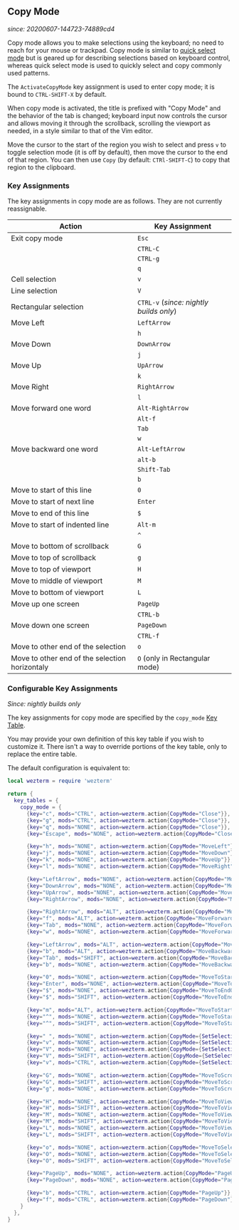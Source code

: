 ## Copy Mode

*since: 20200607-144723-74889cd4*

Copy mode allows you to make selections using the keyboard; no need to reach
for your mouse or trackpad.  Copy mode is similar to [quick select
  mode](quickselect.md) but is geared up for describing selections based on
keyboard control, whereas quick select mode is used to quickly select and
copy commonly used patterns.

The `ActivateCopyMode` key assignment is used to enter copy mode; it is
bound to `CTRL-SHIFT-X` by default.

When copy mode is activated, the title is prefixed with "Copy Mode" and
the behavior of the tab is changed; keyboard input now controls the
cursor and allows moving it through the scrollback, scrolling the viewport
as needed, in a style similar to that of the Vim editor.

Move the cursor to the start of the region you wish to select and press `v` to
toggle selection mode (it is off by default), then move the cursor to the end
of that region.  You can then use `Copy` (by default: `CTRl-SHIFT-C`) to copy
that region to the clipboard.

### Key Assignments

The key assignments in copy mode are as follows.  They are not currently
reassignable.

| Action  |  Key Assignment |
|---------|-------------------|
| Exit copy mode | `Esc`      |
|                | `CTRL-C`   |
|                | `CTRL-g`   |
|                | `q`        |
| Cell selection | `v` |
| Line selection | `V` |
| Rectangular selection | `CTRL-v` (*since: nightly builds only*)|
| Move Left      | `LeftArrow`|
|                | `h`        |
| Move Down      | `DownArrow`|
|                | `j`        |
| Move Up        | `UpArrow`  |
|                | `k`        |
| Move Right     | `RightArrow`|
|                | `l`         |
| Move forward one word | `Alt-RightArrow` |
|                       | `Alt-f`          |
|                       | `Tab`            |
|                       | `w`              |
| Move backward one word| `Alt-LeftArrow` |
|                       | `alt-b`         |
|                       | `Shift-Tab`     |
|                       | `b`             |
| Move to start of this line     | `0` |
| Move to start of next line     | `Enter` |
| Move to end of this line       | `$` |
| Move to start of indented line | `Alt-m` |
|                                | `^` |
| Move to bottom of scrollback   | `G` |
| Move to top of scrollback      | `g` |
| Move to top of viewport        | `H` |
| Move to middle of viewport     | `M` |
| Move to bottom of viewport     | `L` |
| Move up one screen             | `PageUp` |
|                                | `CTRL-b` |
| Move down one screen           | `PageDown` |
|                                | `CTRL-f`   |
| Move to other end of the selection| `o` |
| Move to other end of the selection horizontaly| `O` (only in Rectangular mode) |

### Configurable Key Assignments

*Since: nightly builds only*

The key assignments for copy mode are specified by the `copy_mode` [Key Table](config/key-tables.md).

You may provide your own definition of this key table if you wish to customize it.
There isn't a way to override portions of the key table, only to replace the entire table.

The default configuration is equivalent to:

```lua
local wezterm = require 'wezterm'

return {
  key_tables = {
    copy_mode = {
      {key="c", mods="CTRL", action=wezterm.action{CopyMode="Close"}},
      {key="g", mods="CTRL", action=wezterm.action{CopyMode="Close"}},
      {key="q", mods="NONE", action=wezterm.action{CopyMode="Close"}},
      {key="Escape", mods="NONE", action=wezterm.action{CopyMode="Close"}},

      {key="h", mods="NONE", action=wezterm.action{CopyMode="MoveLeft"}},
      {key="j", mods="NONE", action=wezterm.action{CopyMode="MoveDown"}},
      {key="k", mods="NONE", action=wezterm.action{CopyMode="MoveUp"}},
      {key="l", mods="NONE", action=wezterm.action{CopyMode="MoveRight"}},

      {key="LeftArrow", mods="NONE", action=wezterm.action{CopyMode="MoveLeft"}},
      {key="DownArrow", mods="NONE", action=wezterm.action{CopyMode="MoveDown"}},
      {key="UpArrow", mods="NONE", action=wezterm.action{CopyMode="MoveUp"}},
      {key="RightArrow", mods="NONE", action=wezterm.action{CopyMode="MoveRight"}},

      {key="RightArrow", mods="ALT", action=wezterm.action{CopyMode="MoveForwardWord"}},
      {key="f", mods="ALT", action=wezterm.action{CopyMode="MoveForwardWord"}},
      {key="Tab", mods="NONE", action=wezterm.action{CopyMode="MoveForwardWord"}},
      {key="w", mods="NONE", action=wezterm.action{CopyMode="MoveForwardWord"}},

      {key="LeftArrow", mods="ALT", action=wezterm.action{CopyMode="MoveBackwardWord"}},
      {key="b", mods="ALT", action=wezterm.action{CopyMode="MoveBackwardWord"}},
      {key="Tab", mods="SHIFT", action=wezterm.action{CopyMode="MoveBackwardWord"}},
      {key="b", mods="NONE", action=wezterm.action{CopyMode="MoveBackwardWord"}},

      {key="0", mods="NONE", action=wezterm.action{CopyMode="MoveToStartOfLine"}},
      {key="Enter", mods="NONE", action=wezterm.action{CopyMode="MoveToStartOfNextLine"}},
      {key="$", mods="NONE", action=wezterm.action{CopyMode="MoveToEndOfLineContent"}},
      {key="$", mods="SHIFT", action=wezterm.action{CopyMode="MoveToEndOfLineContent"}},

      {key="m", mods="ALT", action=wezterm.action{CopyMode="MoveToStartOfLineContent"}},
      {key="^", mods="NONE", action=wezterm.action{CopyMode="MoveToStartOfLineContent"}},
      {key="^", mods="SHIFT", action=wezterm.action{CopyMode="MoveToStartOfLineContent"}},

      {key=" ", mods="NONE", action=wezterm.action{CopyMode={SetSelectionMode="Cell"}}},
      {key="v", mods="NONE", action=wezterm.action{CopyMode={SetSelectionMode="Cell"}}},
      {key="V", mods="NONE", action=wezterm.action{CopyMode={SetSelectionMode="Line"}}},
      {key="V", mods="SHIFT", action=wezterm.action{CopyMode={SetSelectionMode="Line"}}},
      {key="v", mods="CTRL", action=wezterm.action{CopyMode={SetSelectionMode="Block"}}},

      {key="G", mods="NONE", action=wezterm.action{CopyMode="MoveToScrollbackBottom"}},
      {key="G", mods="SHIFT", action=wezterm.action{CopyMode="MoveToScrollbackBottom"}},
      {key="g", mods="NONE", action=wezterm.action{CopyMode="MoveToScrollbackTop"}},

      {key="H", mods="NONE", action=wezterm.action{CopyMode="MoveToViewportTop"}},
      {key="H", mods="SHIFT", action=wezterm.action{CopyMode="MoveToViewportTop"}},
      {key="M", mods="NONE", action=wezterm.action{CopyMode="MoveToViewportMiddle"}},
      {key="M", mods="SHIFT", action=wezterm.action{CopyMode="MoveToViewportMiddle"}},
      {key="L", mods="NONE", action=wezterm.action{CopyMode="MoveToViewportBottom"}},
      {key="L", mods="SHIFT", action=wezterm.action{CopyMode="MoveToViewportBottom"}},

      {key="o", mods="NONE", action=wezterm.action{CopyMode="MoveToSelectionOtherEnd"}},
      {key="O", mods="NONE", action=wezterm.action{CopyMode="MoveToSelectionOtherEndHoriz"}},
      {key="O", mods="SHIFT", action=wezterm.action{CopyMode="MoveToSelectionOtherEndHoriz"}},

      {key="PageUp", mods="NONE", action=wezterm.action{CopyMode="PageUp"}},
      {key="PageDown", mods="NONE", action=wezterm.action{CopyMode="PageDown"}},

      {key="b", mods="CTRL", action=wezterm.action{CopyMode="PageUp"}},
      {key="f", mods="CTRL", action=wezterm.action{CopyMode="PageDown"}},
    }
  },
}
```

